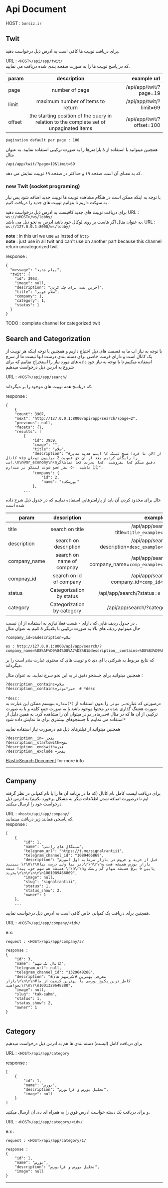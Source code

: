 # Api Document

HOST : `borsiz.ir`




## Twit
برای دریافت توییت ها کافی است به ادرس ذیل درخواست دهید.  

URL : `<HOST>/api/app/twit/`  
که در پاسخ توییت ها را به صورت صفحه بندی شده دریافت می نمایید.

| param   |      description      | example url |
|----------|:-------------:|------:|
| page    | number of page |  /api/app/twit/?page=19|
| limit |    maximum number of items to return   |  /api/app/twit/?limit=69 |
| offset | the starting position of the query in relation to the complete set of unpaginated items |    /api/app/twit/?offset=100  |
    
```pagination default per page : 100```

همچنین میتوانید با استفاده از  `&` پارامترها را به صورت ترکیبی استفاده نمایید.
به عنوان مثال 

`/api/app/twit/?page=19&limit=69`

که به معنای آن است صفحه ۱۹ و حداکثر در صفحه ۶۹ توییت نمایش می دهد.

### new Twit (socket programing)
با توجه به اینکه ممکن است در هنگام مشاهده توییت ها توییت جدید اضافه شود پس نیاز به سوکت داریم تا بتوانیم توییت های جدید را دریافت کنیم .

برای دریافت توییت های جدید کافیست به ادرس ذیل درخواست دهید
URL : `ws://<HOST>/ws/lobby/`  
به عنوان مثال اگر هاست بر روی لوکال خود باشد ادرس به نحو ذیل می باشد.
URL : `ws://127.0.0.1:8000/ws/lobby/`  

**note** : in this url we use `ws` insted of `http`   
**note** : just use in all twit and can't use on another part because this channel return uncategorized twit  

response :  
```
{
  "message": "پیام جدید",
  "twit": {
    "id": 3963,
    "image": null,
    "description": "آخرین تست برای چک کردن",
    "title": "سلام خوبی",
    "company": 1,
    "category": 1,
    "status": 1
  }
}
```


TODO : complete channel for categorized twit 

## Search and Categorization

با توجه به نیاز اپ ما به قسمت های ذیل احتیاج داریم و همچنین با توجه اینکه هر توییت از یک کانال است و دارای فرمت خاصی برای دسته بندی درست انها نیست ما از سرچ استفاده میکنیم تا با توجه به نیاز خود داده های مورد نیاز را استخراج نماییم
که برای شروع به ادرس ذیل درخواست میدهیم

URL : `<HOST>/api/app/search/`  

که درپاسخ همه توییت های موجود را بر میگرداند.

response : 
```
{
    {
    "count": 3907,
    "next": "http://127.0.0.1:8000/api/app/search/?page=2",
    "previous": null,
    "facets": {},
    "results": [
        {
            "id": 3939,
            "image": "",
            "title": "سلام",
            "description": "#اینم هدیه مدیر \n از الان تا فردا صبح لینک کانال vip را رایگان کردیم بعد از آن حق عضویت 2 میلیون تومان است.\n\n@mr_economy\n\nدقیق میگم کجا بفروشید ،کجا بخرید کجا تماشاگر باشید  ۵۰ نفر عضو شوند لینکو بر میدارم 👆👆",
            "company": {
                "id": 2,
                "name": "بورسکده"
            },
        ...
```
حال برای محدود کردن آن باید از پارامترهایی استفاده نماییم که در جدول ذیل شرح داده شده است

| param   |      description      | example url | note |
|----------|:-------------:|------:|---------:|
| title | search on title | /api/app/search/?title=`title_example<str>`| - |
| description | search on description | /api/app/search/?description=`desc_example<str>` | |
|company_name | search on name of compnay | /api/app/search/?company_name=`comp_example<str>` | |
| compnay_id  | search on id of company | /api/app/search/?company_id=`comp_id<int>`| 
| status | Categorization by status | /api/app/search/?status=`0 or 1` | - |
| category | Categorization by category | /api/app/search/?category= | - |

در جدول ردیف هایی که دارای `-` هست فعلا نیازی به استفاده از آن نیست .  
حال میتوانیم ردیف های بالا به صورت ترکیبی با یکدیگر `&` کنیم
به عنوان مثال


```
?company_id=5&description=سلام

ex : http://127.0.0.1:8000/api/app/search/?company_name=%D8%AF%D9%84%D8%A7%D8%B1&description__contains=%D8%B3%D9%84%D8%A7%D9%85
```
که نتایج مربوط به شرکتی با ای دی ۵ و توییت های که محتوی عبارت `سلام` است را بر میگرداند.


همچنین میتوانید برای جستجو دقیق تر به این نحو سرچ نمایید.
به عنوان مثال :‌

```
?description__contains=سلام
?description__contains=خبر*موثر  # *desc

```
`*desc` :  
درصورتی که عبارت`خبر موثر `را بدون استفاده از `(*)ستاره` بنویسم ممکن این عبارت به صورت هشتگ گذاری شده در محتوا موجود باشد یا به صورت جمع کلمه و یا به صورت ترکیبی از آن ها که در مثال `#خبرهای_موثر` میتوان آن را مشاهده کرد. به همین دلیل از `*`استفاده می نماییم تا جستجوهای بیشتری برای ما نمایش داده شود

همچنین میتوانید از فیلترهای ذیل هم  درصورت نیاز استفاده نمایید

```
?description__in= بفجر
?description__startswith=بفج
?description__endswith=فجر
?description__exclude =بفجر
```



[ElasticSearch Document](https://django-elasticsearch-dsl-drf.readthedocs.io/en/0.20.8/nested_fields_usage_examples.html) for more info

---

## Campany
برای دریافت لیست کامل نام کانال (که ما در برنامه آن ها را با نام کمپانی در نظر گرفته ایم تا درصورت اضافه شدن اطلاعات دیگر به مشکل برخورد نکنیم) به ادرس ذیل درخواست خود را ارسال میکنید.  

URL : `<host>/api/app/company/`  
که پاسخی همانند زیر دریافت مینمایید.  
response : 
```
[
    {
        "id": 1,
        "name": "سینگال های رانتی",
        "telegram_url": "https://t.me/signalrantiii",
        "telegram_channel_id": "1089466869",
        "description": "قبل از خرید و فروش در بازار سرمایه اول اموزش ببینید \r\n\r\nدیر بیا ولی درست بیا\r\n\r\nبازار بورس همیشه هست و همیشه هم سهم خوب پیدا میشه \r\n\r\nهمیشه سهام کم ریسک و pبر e پایین بخرید\r\n\r\n\r\n1001089466869",
        "image": null,
        "slug": "signalrantiii",
        "status": 1,
        "status_show": 2,
        "owner": 1
    },
    ...
```

همچنین برای دریافت یک کمپانی خاص کافی است به ادرس ذیل درخواست نمایید.  

URL : `<HOST>/api/app/company/<id>/`  

e.x:  
```
request : <HOST>/api/app/company/3/  

response :   
{
    "id": 3,
    "name": "کانال تک سهم",
    "telegram_url": null,
    "telegram_channel_id": "1329648288",
    "description": "#معرفی بهترین #تک_سهم های بازار\r\n\r\n#کامل_ترین_پکیج_بورسی با بهترین کیفیت از ما بخواهید\r\n\r\n1001329648288",
    "image": null,
    "slug": "tak-sahm",
    "status": 1,
    "status_show": 2,
    "owner": 1
}


```


## Category

برای دریافت کامل (لیست) دسته بندی ها هم به ادرس ذیل درخواست میدهیم 

URL : `<HOST>/api/app/category`  

response : 
```
[
    {
        "id": 1,
        "name": "بورس",
        "description": "تحلیل بورس و فرابورس",
        "image": null
    }
]
```

و برای دریافت یک دسته خواست ادرس فوق را به همراه ای دی آن ارسال میکنید.

URL : `<HOST>/api/app/category/<id>/`

e.x :

```
request : <HOST>/api/app/category/1/

response :   
{
    "id": 1,
    "name": "بورس",
    "description": "تحلیل بورس و فرابورس",
    "image": null
}
```

---



